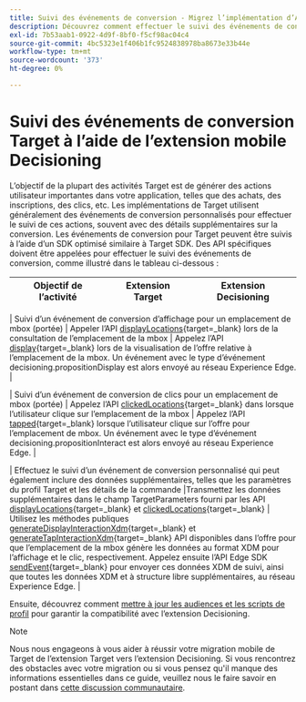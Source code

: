 ```yaml
---
title: Suivi des événements de conversion - Migrez l’implémentation d’Adobe Target dans votre application mobile vers l’extension Adobe Journey Optimizer - Decisioning
description: Découvrez comment effectuer le suivi des événements de conversion Adobe Target à l’aide de l’extension Adobe Journey Optimizer - Decisioning Mobile
exl-id: 7b53aab1-0922-4d9f-8bf0-f5cf98ac04c4
source-git-commit: 4bc5323e1f406b1fc9524838978ba8673e33b44e
workflow-type: tm+mt
source-wordcount: '373'
ht-degree: 0%

---
```


# Suivi des événements de conversion Target à l’aide de l’extension mobile Decisioning

L’objectif de la plupart des activités Target est de générer des actions utilisateur importantes dans votre application, telles que des achats, des inscriptions, des clics, etc. Les implémentations de Target utilisent généralement des événements de conversion personnalisés pour effectuer le suivi de ces actions, souvent avec des détails supplémentaires sur la conversion. Les événements de conversion pour Target peuvent être suivis à l’aide d’un SDK optimisé similaire à Target SDK. Des API spécifiques doivent être appelées pour effectuer le suivi des événements de conversion, comme illustré dans le tableau ci-dessous :

| Objectif de l’activité | Extension Target | Extension Decisioning |
|---|---|---|

| Suivi d’un événement de conversion d’affichage pour un emplacement de mbox (portée) | Appeler l’API [displayLocations](https://developer.adobe.com/client-sdks/solution/adobe-target/api-reference/#displayedlocations){target=_blank} lors de la consultation de l’emplacement de la mbox | Appelez l’API [display](https://developer.adobe.com/client-sdks/solution/adobe-target/api-reference/#displayedlocations){target=_blank} lors de la visualisation de l’offre relative à l’emplacement de la mbox. Un événement avec le type d’événement decisioning.propositionDisplay est alors envoyé au réseau Experience Edge. |

| Suivi d’un événement de conversion de clics pour un emplacement de mbox (portée) | Appelez l’API [clickedLocations](https://developer.adobe.com/client-sdks/solution/adobe-target/api-reference/#displayedlocations){target=_blank} dans lorsque l’utilisateur clique sur l’emplacement de la mbox | Appelez l’API [tapped](https://developer.adobe.com/client-sdks/solution/adobe-target/api-reference/#displayedlocations){target=_blank} lorsque l’utilisateur clique sur l’offre pour l’emplacement de mbox. Un événement avec le type d’événement decisioning.propositionInteract est alors envoyé au réseau Experience Edge. |

| Effectuez le suivi d’un événement de conversion personnalisé qui peut également inclure des données supplémentaires, telles que les paramètres du profil Target et les détails de la commande |Transmettez les données supplémentaires dans le champ TargetParameters fourni par les API [displayLocations](https://developer.adobe.com/client-sdks/solution/adobe-target/api-reference/#displayedlocations){target=_blank} et [clickedLocations](https://developer.adobe.com/client-sdks/solution/adobe-target/api-reference/#displayedlocations){target=_blank} | Utilisez les méthodes publiques [generateDisplayInteractionXdm](https://developer.adobe.com/client-sdks/edge/adobe-journey-optimizer-decisioning/#proposition-tracking-using-edge-extension-api){target=_blank} et [generateTapInteractionXdm](https://developer.adobe.com/client-sdks/edge/adobe-journey-optimizer-decisioning/#proposition-tracking-using-edge-extension-api){target=_blank} API disponibles dans l’offre pour que l’emplacement de la mbox génère les données au format XDM pour l’affichage et le clic, respectivement. Appelez ensuite l’API Edge SDK [sendEvent](https://developer.adobe.com/client-sdks/edge/edge-network/api-reference/#sendevent){target=_blank} pour envoyer ces données XDM de suivi, ainsi que toutes les données XDM et à structure libre supplémentaires, au réseau Experience Edge. |


Ensuite, découvrez comment [mettre à jour les audiences et les scripts de profil](update-audiences.md) pour garantir la compatibilité avec l’extension Decisioning.

>[!NOTE]
>
>Nous nous engageons à vous aider à réussir votre migration mobile de Target de l’extension Target vers l’extension Decisioning. Si vous rencontrez des obstacles avec votre migration ou si vous pensez qu&#39;il manque des informations essentielles dans ce guide, veuillez nous le faire savoir en postant dans [cette discussion communautaire](https://experienceleaguecommunities.adobe.com/t5/adobe-experience-platform-data/tutorial-discussion-migrate-target-from-at-js-to-web-sdk/m-p/575587#M463).
